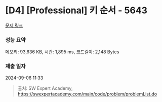 # [D4] [Professional] 키 순서 - 5643 

[문제 링크](https://swexpertacademy.com/main/code/problem/problemDetail.do?contestProbId=AWXQsLWKd5cDFAUo) 

### 성능 요약

메모리: 93,636 KB, 시간: 1,895 ms, 코드길이: 2,148 Bytes

### 제출 일자

2024-09-06 11:33



> 출처: SW Expert Academy, https://swexpertacademy.com/main/code/problem/problemList.do